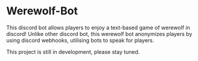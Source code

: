 # Werewolf-Bot
This discord bot allows players to enjoy a text-based game of werewolf in discord! 
Unlike other discord bot, this werewolf bot anonymizes players by using discord webhooks, utilising bots to speak for players.

This project is still in development, please stay tuned.
